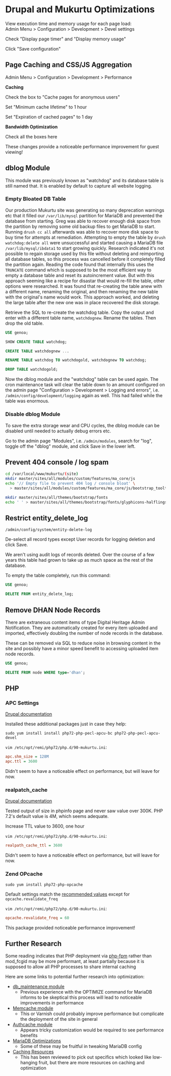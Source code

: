 # Drupal and Mukurtu Optimizations

View execution time and memory usage for each page load:<br>
Admin Menu > Configuration > Development > Devel settings

Check "Display page timer" and "Display memory usage"

Click "Save configuration"

## Page Caching and CSS/JS Aggregation
Admin Menu > Configuration > Development > Performance

**Caching**

Check the box to "Cache pages for anonymous users"

Set "Minimum cache lifetime" to 1 hour

Set "Expiration of cached pages" to 1 day

**Bandwidth Optimization**

Check all the boxes here

These changes provide a noticeable performance improvement for guest viewing!

## dblog Module

This module was previously known as "watchdog" and its database table is still
named that. It is enabled by default to capture all website logging.

### Empty Bloated DB Table

Our production Mukurtu site was generating so many deprecation warnings etc
that it filled our `/var/lib/mysql` partition for MariaDB and prevented the
database from starting. Greg was able to recover enough disk space from the
partition by removing some old backup files to get MariaDB to start. Running
`drush cc all` afterwards was able to recover more disk space to buy time for
attempts at remediation. Attempting to empty the table by
`drush watchdog:delete all` were unsuccessful and started causing a MariaDB file
`/var/lib/mysql/ibdata1` to start growing quickly. Research indicated it's not
possible to regain storage used by this file without deleting and reimporting
all database tables, so this process was cancelled before it completely filled
the partition again. Reading the code found that internally this uses the
`TRUNCATE` command which is supposed to be the most efficient way to empty a
database table and reset its autoincrement value. But with this approach
seeming like a recipe for disastar that would re-fill the table, other options
were researched. It was found that re-creating the table anew with a different
name, renaming the original, and then renaming the new table with the original's
name would work. This approach worked, and deleting the large table after the
new one was in place recovered the disk storage.

Retrieve the SQL to re-create the watchdog table.
Copy the output and enter with a different table name, `watchdognew`.
Rename the tables. Then drop the old table.

```sql
USE genoa;

SHOW CREATE TABLE watchdog;

CREATE TABLE watchdognew ...

RENAME TABLE watchdog TO watchdogold, watchdognew TO watchdog;

DROP TABLE watchdogold;
```

Now the dblog module and the "watchdog" table can be used again. The cron
maintenance task will clear the table down to an amount configured on the admin
page "Configuration > Development > Logging and errors",
i.e. `/admin/config/development/logging` again as well. This had failed while
the table was enormous.

### Disable dblog Module

To save the extra storage wear and CPU cycles, the dblog module can be disabled
until needed to actually debug errors etc.

Go to the admin page "Modules", i.e. `/admin/modules`, search for "log",
toggle off the "dblog" module, and click Save in the lower left.

## Prevent 404 console / log spam

```bash
cd /var/local/www/mukurtu/(site)
mkdir master/sites/all/modules/custom/features/ma_core/js
echo '// Empty file to prevent 404 log / console bloat' \
  > master/sites/all/modules/custom/features/ma_core/js/bootstrap_tooltips_over_select2_widget.js

mkdir master/sites/all/themes/bootstrap/fonts
echo ' ' > master/sites/all/themes/bootstrap/fonts/glyphicons-halflings-regular.ttf
```

## Restrict entity_delete_log

`/admin/config/system/entity-delete-log`

De-select all record types except User records for logging deletion and click
Save.

We aren't using audit logs of records deleted. Over the course of a few years
this table had grown to take up as much space as the rest of the database.

To empty the table completely, run this command:

```sql
USE genoa;

DELETE FROM entity_delete_log;
```

## Remove DHAN Node Records

There are extraneous content items of type Digital Heritage Admin Notification.
They are automatically created for every item uploaded and imported, effectively
doubling the number of node records in the database.

These can be removed via SQL to reduce noise in browsing content in the site
and possibly have a minor speed benefit to accessing uploaded item node records.

```sql
USE genoa;

DELETE FROM node WHERE type='dhan';
```

## PHP

### APC Settings
[Drupal
documentation](https://www.drupal.org/docs/7/caching-to-improve-performance/opcode-caching)

Installed these additional packages just in case they help:

`sudo yum install install php72-php-pecl-apcu-bc php72-php-pecl-apcu-devel`

`vim /etc/opt/remi/php72/php.d/90-mukurtu.ini`:
```ini
apc.shm_size = 128M
apc.ttl = 3600
```

Didn't seem to have a noticeable effect on performance, but will leave for now.

### realpatch_cache
[Drupal
documentation](https://www.drupal.org/docs/7/managing-site-performance/tuning-phpini-for-drupal)

Tested output of size in phpinfo page and never saw value over 300K. PHP 7.2's
default value is 4M, which seems adequate.

Increase TTL value to 3600, one hour

`vim /etc/opt/remi/php72/php.d/90-mukurtu.ini`:

```ini
realpath_cache_ttl = 3600
```

Didn't seem to have a noticeable effect on performance, but will leave for now.

### Zend OPcache
`sudo yum install php72-php-opcache`

Default settings match the [recommended
values](https://www.php.net/manual/en/opcache.installation.php#opcache.installation.recommended)
except for `opcache.revalidate_freq`

`vim /etc/opt/remi/php72/php.d/90-mukurtu.ini`:

```ini
opcache.revalidate_freq = 60
```

This package provided noticeable performance improvement!

## Further Research
Some reading indicates that PHP deployment via
[php-fpm](https://cwiki.apache.org/confluence/display/HTTPD/PHP-FPM) rather than
mod_fcgid may be more performant, at least partially because it is supposed to
allow all PHP processes to share internal caching

Here are some links to potential further research into optimization:

- [db_maintenance module](https://www.drupal.org/project/db_maintenance)
  - Previous experience with the OPTIMIZE command for MariaDB informs to be
    skeptical this process will lead to noticeable improvements in performance
- [Memcache module](https://www.drupal.org/project/memcache/)
  - This or Varnish could probably improve performance but complicate the
    deployment of the site in general
- [Authcache module](https://www.drupal.org/project/authcache)
  - Appears tricky customization would be required to see performance benefits
- [MariaDB
  Optimizations](https://www.drupal.org/docs/7/managing-site-performance/optimizing-mysql)
  - Some of these may be fruitful in tweaking MariaDB config
- [Caching
  Resources](https://www.drupal.org/docs/7/managing-site-performance-and-scalability/caching-to-improve-performance/caching-overview)
  - This has been reviewed to pick out specifics which looked like low-hanging
    fruit, but there are more resources on caching and optimization

